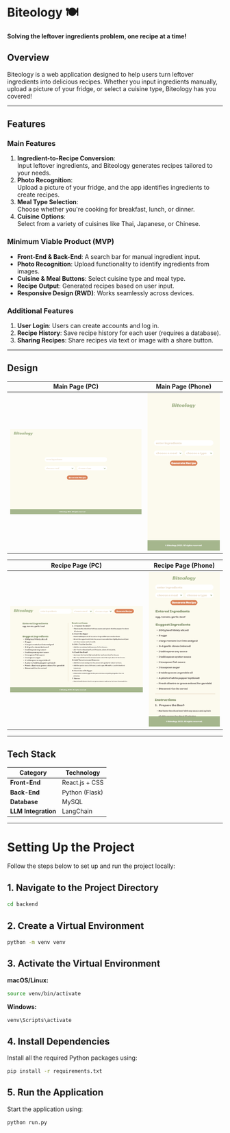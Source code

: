 # Biteology 🍽️  
**Solving the leftover ingredients problem, one recipe at a time!**

## Overview  
Biteology is a web application designed to help users turn leftover ingredients into delicious recipes. Whether you input ingredients manually, upload a picture of your fridge, or select a cuisine type, Biteology has you covered!  

---

## Features  

### **Main Features**  
1. **Ingredient-to-Recipe Conversion**:  
   Input leftover ingredients, and Biteology generates recipes tailored to your needs.  
2. **Photo Recognition**:  
   Upload a picture of your fridge, and the app identifies ingredients to create recipes.  
3. **Meal Type Selection**:  
   Choose whether you're cooking for breakfast, lunch, or dinner.  
4. **Cuisine Options**:  
   Select from a variety of cuisines like Thai, Japanese, or Chinese.  

### **Minimum Viable Product (MVP)**  
- **Front-End & Back-End**: A search bar for manual ingredient input.  
- **Photo Recognition**: Upload functionality to identify ingredients from images.  
- **Cuisine & Meal Buttons**: Select cuisine type and meal type.  
- **Recipe Output**: Generated recipes based on user input.  
- **Responsive Design (RWD)**: Works seamlessly across devices.  

### **Additional Features**  
1. **User Login**: Users can create accounts and log in.  
2. **Recipe History**: Save recipe history for each user (requires a database).  
3. **Sharing Recipes**: Share recipes via text or image with a share button.  

---

## Design

| Main Page (PC) | Main Page (Phone) |
|-----------------------------|------------------------------|
| ![Mainpage_PC](https://github.com/wilsonchang17/Biteology/blob/main/design/MainPage_PC.png) | ![Mainpage_Phone](https://github.com/wilsonchang17/Biteology/blob/main/design/MainPage_Phone.png) |

| Recipe Page (PC) | Recipe Page (Phone) |
|--------------------------------|--------------------------------|
| ![Recipepage_PC](https://github.com/wilsonchang17/Biteology/blob/main/design/RecipePage_PC.png) | ![Recipepage_Phone](https://github.com/wilsonchang17/Biteology/blob/main/design/Recipe_Phone.png) |

---

## Tech Stack  

| **Category**      | **Technology**      |  
|--------------------|---------------------|  
| **Front-End**      | React.js + CSS      |  
| **Back-End**       | Python (Flask)      |  
| **Database**       | MySQL               |  
| **LLM Integration**| LangChain           |  

---
# Setting Up the Project

Follow the steps below to set up and run the project locally:

## 1. Navigate to the Project Directory
```bash
cd backend
```

## 2. Create a Virtual Environment
```bash
python -m venv venv
```

## 3. Activate the Virtual Environment

**macOS/Linux:**
```bash
source venv/bin/activate
```

**Windows:**
```bash
venv\Scripts\activate
```

## 4. Install Dependencies
Install all the required Python packages using:
```bash
pip install -r requirements.txt
```

## 5. Run the Application
Start the application using:
```bash
python run.py
```
